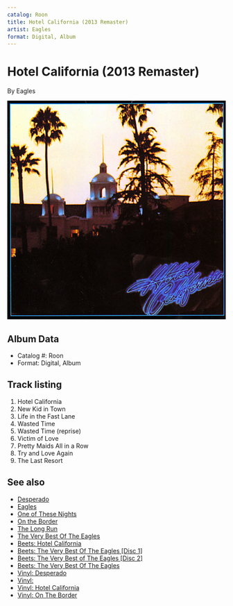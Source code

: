 ```yaml
---
catalog: Roon
title: Hotel California (2013 Remaster)
artist: Eagles
format: Digital, Album
---
```


# Hotel California (2013 Remaster)

By Eagles

![](../../assets/albumcovers/Eagles-Hotel_California_2013_Remaster.png)

## Album Data

- Catalog #: Roon
- Format: Digital, Album


## Track listing


1. Hotel California
2. New Kid in Town
3. Life in the Fast Lane
4. Wasted Time
5. Wasted Time (reprise)
6. Victim of Love
7. Pretty Maids All in a Row
8. Try and Love Again
9. The Last Resort


## See also

- [Desperado](Desperado.md)
- [Eagles](Eagles.md)
- [One of These Nights](One_of_These_Nights.md)
- [On the Border](On_the_Border.md)
- [The Long Run](The_Long_Run.md)
- [The Very Best Of The Eagles](The_Very_Best_Of_The_Eagles.md)
- [Beets: Hotel California](../../Beets/Eagles/Hotel_California.md)
- [Beets: The Very Best Of The Eagles [Disc 1]](../../Beets/Eagles/The_Very_Best_Of_The_Eagles_[Disc_1].md)
- [Beets: The Very Best of The Eagles [Disc 2]](../../Beets/Eagles/The_Very_Best_of_The_Eagles_[Disc_2].md)
- [Beets: The Very Best Of The Eagles](../../Beets/Eagles/The_Very_Best_Of_The_Eagles.md)
- [Vinyl: Desperado](../../Vinyl/Eagles/Desperado.md)
- [Vinyl: ](../../Vinyl/Eagles/Eagles.md)
- [Vinyl: Hotel California](../../Vinyl/Eagles/Hotel_California.md)
- [Vinyl: On The Border](../../Vinyl/Eagles/On_The_Border.md)
